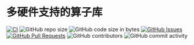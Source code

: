 ﻿# 多硬件支持的算子库

[![CI](https://github.com/YdrMaster/operators-rs/actions/workflows/build.yml/badge.svg?branch=main)](https://github.com/YdrMaster/operators-rs/actions)
![GitHub repo size](https://img.shields.io/github/repo-size/YdrMaster/operators-rs)
![GitHub code size in bytes](https://img.shields.io/github/languages/code-size/YdrMaster/operators-rs)
[![GitHub Issues](https://img.shields.io/github/issues/YdrMaster/operators-rs)](https://github.com/YdrMaster/operators-rs/issues)
[![GitHub Pull Requests](https://img.shields.io/github/issues-pr/YdrMaster/operators-rs)](https://github.com/YdrMaster/operators-rs/pulls)
![GitHub contributors](https://img.shields.io/github/contributors/YdrMaster/operators-rs)
![GitHub commit activity](https://img.shields.io/github/commit-activity/m/YdrMaster/operators-rs)
